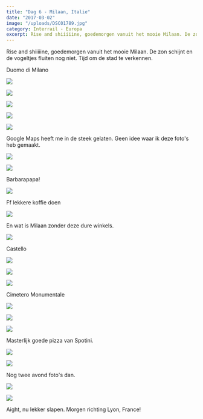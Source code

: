 ```yaml
---
title: "Dag 6 - Milaan, Italie"
date: "2017-03-02"
image: "/uploads/DSC01789.jpg"
category: Interrail - Europa
excerpt: Rise and shiiiiine, goedemorgen vanuit het mooie Milaan. De zon schijnt en de vogeltjes fluiten nog niet. Tijd om...
---
```


Rise and shiiiiine, goedemorgen vanuit het mooie Milaan. De zon schijnt en de vogeltjes fluiten nog niet. Tijd om de stad te verkennen.

Duomo di Milano

![](/uploads/DSC01820-700x394.jpg)

![](/uploads/DSC01818-700x394.jpg)

![](/uploads/DSC01801-700x394.jpg)

![](/uploads/DSC01803-700x394.jpg)

![](/uploads/DSC01819-700x394.jpg)

Google Maps heeft me in de steek gelaten. Geen idee waar ik deze foto's heb gemaakt.

![](/uploads/DSC01829-700x394.jpg)

![](/uploads/DSC01850-700x394.jpg)

Barbarapapa!

![](/uploads/DSC01835-700x394.jpg)

Ff lekkere koffie doen

![](/uploads/DSC01830-700x394.jpg)

En wat is Milaan zonder deze dure winkels.

![](/uploads/DSC01789-700x394.jpg)

Castello

![](/uploads/DSC01857-700x394.jpg)

![](/uploads/DSC01877-700x394.jpg)

![](/uploads/DSC01854-700x394.jpg)

Cimetero Monumentale

![](/uploads/DSC01890-700x394.jpg)

![](/uploads/DSC01891-700x394.jpg)

![](/uploads/DSC01892-700x394.jpg)

Masterlijk goede pizza van Spotini.

![](/uploads/DSC01901-700x394.jpg)

![](/uploads/DSC01898-700x394.jpg)

Nog twee avond foto's dan.

![](/uploads/DSC01906-700x394.jpg)

![](/uploads/DSC01900-700x394.jpg)

Aight, nu lekker slapen. Morgen richting Lyon, France!
